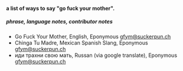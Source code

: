 #### a list of ways to say "go fuck your mother".
##### phrase, language notes, contributor notes
- Go Fuck Your Mother, English, Eponymous gfym@suckerpun.ch
- Chinga Tu Madre, Mexican Spanish Slang, Eponymous gfym@suckerpun.ch
- иди трахни свою мать, Russan (via google translate), Eponymous gfym@suckerpun.ch
